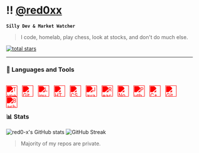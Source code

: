 # ‼️ [@red0xx]

**`Silly Dev & Market Watcher`**

>I code, homelab, play chess, look at stocks, and don't do much else. 

   <p align="left">
      <a href="https://github.com/red0-x?tab=repositories&sort=stargazers">
         <img alt="total stars" title="Total stars on GitHub" src="https://custom-icon-badges.demolab.com/github/stars/red0-x?color=000000&style=for-the-badge&labelColor=f44336&logo=star"/></a>
   </p>


---

### 🧰 Languages and Tools

<br> 
<img align="left" alt="TypeScript" width="30px" style="padding-right:10px; filter: brightness(0) saturate(100%) invert(14%) sepia(89%) saturate(6622%) hue-rotate(356deg) brightness(97%) contrast(118%);" src="https://cdn.jsdelivr.net/gh/devicons/devicon/icons/typescript/typescript-plain.svg" />
<img align="left" alt="Git" width="30px" style="padding-right:10px; filter: brightness(0) saturate(100%) invert(14%) sepia(89%) saturate(6622%) hue-rotate(356deg) brightness(97%) contrast(118%);" src="https://cdn.jsdelivr.net/gh/devicons/devicon/icons/git/git-original.svg" />
<img align="left" alt="Linux" width="30px" style="padding-right:10px; filter: brightness(0) saturate(100%) invert(14%) sepia(89%) saturate(6622%) hue-rotate(356deg) brightness(97%) contrast(118%);" src="https://cdn.jsdelivr.net/gh/devicons/devicon/icons/linux/linux-original.svg" />
<img align="left" alt="HTML" width="30px" style="padding-right:10px; filter: brightness(0) saturate(100%) invert(14%) sepia(89%) saturate(6622%) hue-rotate(356deg) brightness(97%) contrast(118%);" src="https://cdn.jsdelivr.net/gh/devicons/devicon/icons/html5/html5-plain.svg" />
<img align="left" alt="CSS" width="30px" style="padding-right:10px; filter: brightness(0) saturate(100%) invert(14%) sepia(89%) saturate(6622%) hue-rotate(356deg) brightness(97%) contrast(118%);" src="https://cdn.jsdelivr.net/gh/devicons/devicon/icons/css3/css3-plain.svg" />
<img align="left" alt="JavaScript" width="30px" style="padding-right:10px; filter: brightness(0) saturate(100%) invert(14%) sepia(89%) saturate(6622%) hue-rotate(356deg) brightness(97%) contrast(118%);" src="https://cdn.jsdelivr.net/gh/devicons/devicon/icons/javascript/javascript-plain.svg" />
<img align="left" alt="React" width="30px" style="padding-right:10px; filter: brightness(0) saturate(100%) invert(14%) sepia(89%) saturate(6622%) hue-rotate(356deg) brightness(97%) contrast(118%);" src="https://cdn.jsdelivr.net/gh/devicons/devicon/icons/react/react-original.svg" />
<img align="left" alt="NodeJS" width="30px" style="padding-right:10px; filter: brightness(0) saturate(100%) invert(14%) sepia(89%) saturate(6622%) hue-rotate(356deg) brightness(97%) contrast(118%);" src="https://cdn.jsdelivr.net/gh/devicons/devicon/icons/nodejs/nodejs-original.svg" />
<img align="left" alt="Python" width="30px" style="padding-right:10px; filter: brightness(0) saturate(100%) invert(14%) sepia(89%) saturate(6622%) hue-rotate(356deg) brightness(97%) contrast(118%);" src="https://cdn.jsdelivr.net/gh/devicons/devicon/icons/python/python-plain.svg" />
<img align="left" alt="C++" width="30px" style="padding-right:10px; filter: brightness(0) saturate(100%) invert(14%) sepia(89%) saturate(6622%) hue-rotate(356deg) brightness(97%) contrast(118%);" src="https://cdn.jsdelivr.net/gh/devicons/devicon/icons/cplusplus/cplusplus-line.svg" />
<img align="left" alt="GitHub" width="30px" style="padding-right:10px; filter: brightness(0) saturate(100%) invert(14%) sepia(89%) saturate(6622%) hue-rotate(356deg) brightness(97%) contrast(118%);" src="https://cdn.jsdelivr.net/gh/devicons/devicon/icons/github/github-original.svg" />
<img align="left" alt="Bash" width="30px" style="padding-right:10px; filter: brightness(0) saturate(100%) invert(14%) sepia(89%) saturate(6622%) hue-rotate(356deg) brightness(97%) contrast(118%);" src="https://cdn.jsdelivr.net/gh/devicons/devicon/icons/bash/bash-original.svg" />


<br />
<br />

#


### 📊 Stats

![red0-x's GitHub stats](https://github-readme-stats.vercel.app/api?username=red0-x&show_icons=true&theme=shadow_red)
![GitHub Streak](https://streak-stats.demolab.com?user=red0-x&theme=shadow_red&border_radius=4.5)

>Majority of my repos are private. 

[@red0xx]: https://red0xx.top
